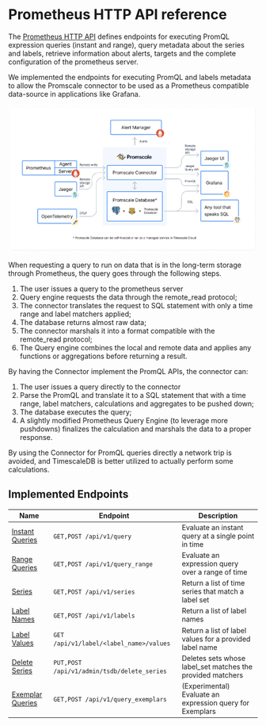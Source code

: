 # Prometheus HTTP API reference

The [Prometheus HTTP API](https://prometheus.io/docs/prometheus/latest/querying/api/) defines endpoints
for executing PromQL expression queries (instant and range), query metadata about the series and labels, retrieve
information about alerts, targets and the complete configuration of the prometheus server.

We implemented the endpoints for executing PromQL and labels metadata to allow the Promscale connector to be
used as a Prometheus compatible data-source in applications like Grafana.

<img src="assets/promscale-arch.png" alt="Promscale Architecture Diagram" width="800"/>


When requesting a query to run on data that is in the long-term storage through Prometheus, the query goes through the
following steps.
1. The user issues a query to the prometheus server
1. Query engine requests the data through the remote_read protocol;
1. The connector translates the request to SQL statement with only a time range and label matchers applied;
1. The database returns almost raw data;
1. The connector marshals it into a format compatible with the remote_read protocol;
1. The Query engine combines the local and remote data and applies any functions or aggregations before returning a
result.

By having the Connector implement the PromQL APIs, the connector can:
1. The user issues a query directly to the connector
1. Parse the PromQL and translate it to a SQL statement that with a time range, label matchers, calculations and
aggregates to be pushed down;
1. The database executes the query;
1. A slightly modified Prometheus Query Engine (to leverage more pushdowns) finalizes the calculation and marshals the
data to a proper response.

By using the Connector for PromQL queries directly a network trip is avoided, and TimescaleDB is better utilized to
actually perform some calculations.

## Implemented Endpoints

|               Name                 |                Endpoint                    |                      Description                         |
|------------------------------------|--------------------------------------------|----------------------------------------------------------|
|[Instant Queries][instant-queries]  |`GET,POST /api/v1/query`                    |Evaluate an instant query at a single point in time       |
|[Range Queries][range-queries]      |`GET,POST /api/v1/query_range`              |Evaluate an expression query over a range of time         |
|[Series][series]                    |`GET,POST /api/v1/series`                   |Return a list of time series that match a label set       |
|[Label Names][label-names]          |`GET,POST /api/v1/labels`                   |Return a list of label names                              |
|[Label Values][label-values]        |`GET /api/v1/label/<label_name>/values`     |Return a list of label values for a provided label name   |
|[Delete Series][delete-series]      |`PUT,POST /api/v1/admin/tsdb/delete_series` |Deletes sets whose label_set matches the provided matchers|
|[Exemplar Queries][query-exemplars] |`GET,POST /api/v1/query_exemplars`          |(Experimental) Evaluate an expression query for Exemplars | 

[instant-queries]: (https://prometheus.io/docs/prometheus/latest/querying/api/#instant-queries)
[range-queries]: (https://prometheus.io/docs/prometheus/latest/querying/api/#range-queries)
[series]: (https://prometheus.io/docs/prometheus/latest/querying/api/#finding-series-by-label-matchers)
[label-names]: (https://prometheus.io/docs/prometheus/latest/querying/api/#getting-label-names)
[label-values]: (https://prometheus.io/docs/prometheus/latest/querying/api/#querying-label-values)
[delete-series]: (https://prometheus.io/docs/prometheus/latest/querying/api/#delete-series)
[query-exemplars]: (https://prometheus.io/docs/prometheus/latest/querying/api/#querying-exemplars)